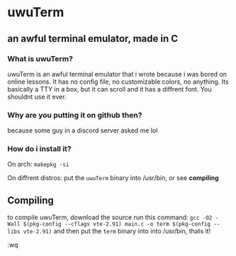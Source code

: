 # uwuTerm
## an awful terminal emulator, made in C

### What is uwuTerm?
uwuTerm is an awful terminal emulator that i wrote because i was bored on online lessons. It has no config file, no customizable colors, no anything. Its basically a TTY in a box, but it can scroll and it has a diffrent font. You shouldnt use it ever.

### Why are you putting it on github then?
because some guy in a discord server asked me lol

### How do i install it?
On arch: `makepkg -si`

On diffrent distros: put the `uwuTerm` binary into /usr/bin, or see **compiling**

## Compiling

to compile uwuTerm, download the source run this command:
`gcc -O2 -Wall $(pkg-config --cflags vte-2.91) main.c -o term $(pkg-config --libs vte-2.91)` and then put the `term` binary into into /usr/bin, thats it!

:wq
